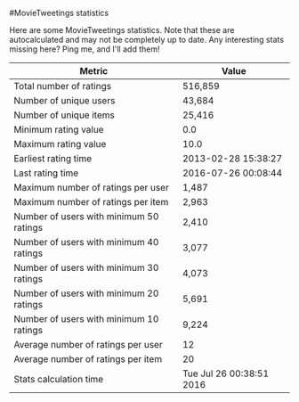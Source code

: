 #MovieTweetings statistics

Here are some MovieTweetings statistics. Note that these are autocalculated and may not be completely up to date. Any interesting stats missing here? Ping me, and I'll add them!

Metric | Value
--- | ---
Total number of ratings                 | 516,859
Number of unique users                  | 43,684
Number of unique items                  | 25,416
Minimum rating value                    | 0.0
Maximum rating value                    | 10.0
Earliest rating time                    | 2013-02-28 15:38:27
Last rating time                        | 2016-07-26 00:08:44
Maximum number of ratings per user      | 1,487
Maximum number of ratings per item      | 2,963
Number of users with minimum 50 ratings | 2,410
Number of users with minimum 40 ratings | 3,077
Number of users with minimum 30 ratings | 4,073
Number of users with minimum 20 ratings | 5,691
Number of users with minimum 10 ratings | 9,224
Average number of ratings per user      | 12
Average number of ratings per item      | 20
Stats calculation time                  | Tue Jul 26 00:38:51 2016

